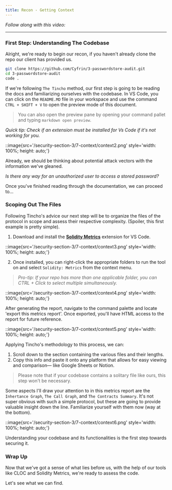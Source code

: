```yaml
---
title: Recon - Getting Context
---
```


_Follow along with this video:_

---

### First Step: Understanding The Codebase

Alright, we're ready to begin our recon, if you haven't already clone the repo our client has provided us.

```bash
git clone https://github.com/Cyfrin/3-passwordstore-audit.git
cd 3-passwordstore-audit
code .
```

If we're following `The Tincho` method, our first step is going to be reading the docs and familiarizing ourselves with the codebase. In VS Code, you can click on the `README.MD` file in your workspace and use the command `CTRL + SHIFT + V` to open the preview mode of this document.

> You can also open the preview pane by opening your command pallet and typing `markdown open preview`.

_Quick tip: Check if an extension must be installed for Vs Code if it's not working for you._

::image{src='/security-section-3/7-context/context2.png' style='width: 100%; height: auto;'}

Already, we should be thinking about potential attack vectors with the information we've gleaned.

_Is there any way for an unauthorized user to access a stored password?_

Once you've finished reading through the documentation, we can proceed to...

### Scoping Out The Files

Following Tincho's advice our next step will be to organize the files of the protocol in scope and assess their respective complexity. (Spoiler, this first example is pretty simple).

1. Download and install the [**Solidity Metrics**](https://marketplace.visualstudio.com/items?itemName=tintinweb.solidity-metrics) extension for VS Code.

::image{src='/security-section-3/7-context/context3.png' style='width: 100%; height: auto;'}

2. Once installed, you can right-click the appropriate folders to run the tool on and select `Solidity: Metrics` from the context menu.

> _Pro-tip: If your repo has more than one applicable folder, you can CTRL + Click to select multiple simultaneously._

::image{src='/security-section-3/7-context/context4.png' style='width: 100%; height: auto;'}

After generating the report, navigate to the command palette and locate 'export this metrics report'. Once exported, you'll have HTML access to the report for future reference.

::image{src='/security-section-3/7-context/context5.png' style='width: 100%; height: auto;'}

Applying Tincho's methodology to this process, we can:

1. Scroll down to the section containing the various files and their lengths.
2. Copy this info and paste it onto any platform that allows for easy viewing and comparison— like Google Sheets or Notion.

> Please note that if your codebase contains a solitary file like ours, this step won't be necessary.

Some aspects I'll draw your attention to in this metrics report are the `Inhertance Graph`, `The Call Graph`, and `The Contracts Summary`. It's not super obvious with such a simple protocol, but these are going to provide valuable insight down the line. Familiarize yourself with them now (way at the bottom).

::image{src='/security-section-3/7-context/context6.png' style='width: 100%; height: auto;'}

Understanding your codebase and its functionalities is the first step towards securing it.

### Wrap Up

Now that we've got a sense of what lies before us, with the help of our tools like CLOC and Solidity Metrics, we're ready to assess the code.

Let's see what we can find.
